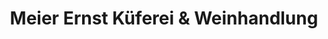 ---
title: "Meier Ernst Küferei & Weinhandlung"
url: /loerrach/meier-ernst-kueferei-und-weinhandlung/
shop: Wein
---